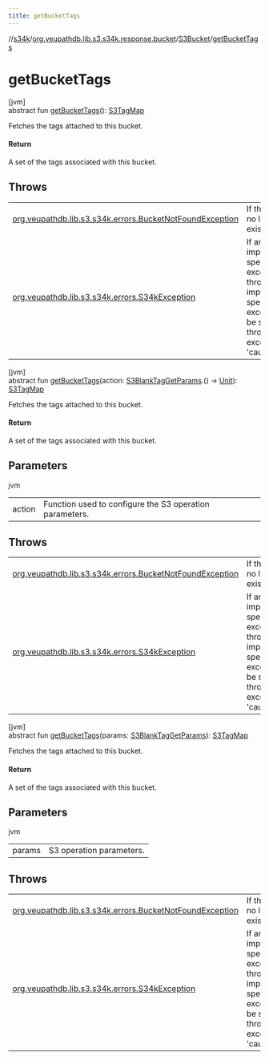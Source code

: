 ```yaml
---
title: getBucketTags
---
```

//[s34k](../../../index.html)/[org.veupathdb.lib.s3.s34k.response.bucket](../index.html)/[S3Bucket](index.html)/[getBucketTags](get-bucket-tags.html)



# getBucketTags



[jvm]\
abstract fun [getBucketTags](get-bucket-tags.html)(): [S3TagMap](../../org.veupathdb.lib.s3.s34k.fields.tags/-s3-tag-map/index.html)



Fetches the tags attached to this bucket.



#### Return



A set of the tags associated with this bucket.



## Throws


| | |
|---|---|
| [org.veupathdb.lib.s3.s34k.errors.BucketNotFoundException](../../org.veupathdb.lib.s3.s34k.errors/-bucket-not-found-exception/index.html) | If this bucket no longer exists. |
| [org.veupathdb.lib.s3.s34k.errors.S34kException](../../org.veupathdb.lib.s3.s34k.errors/-s34k-exception/index.html) | If an implementation specific exception is thrown. The implementation specific exception will be set to the thrown exception's 'cause' value. |




[jvm]\
abstract fun [getBucketTags](get-bucket-tags.html)(action: [S3BlankTagGetParams](../../org.veupathdb.lib.s3.s34k.requests/-s3-blank-tag-get-params/index.html).() -&gt; [Unit](https://kotlinlang.org/api/latest/jvm/stdlib/kotlin/-unit/index.html)): [S3TagMap](../../org.veupathdb.lib.s3.s34k.fields.tags/-s3-tag-map/index.html)



Fetches the tags attached to this bucket.



#### Return



A set of the tags associated with this bucket.



## Parameters


jvm

| | |
|---|---|
| action | Function used to configure the S3 operation parameters. |



## Throws


| | |
|---|---|
| [org.veupathdb.lib.s3.s34k.errors.BucketNotFoundException](../../org.veupathdb.lib.s3.s34k.errors/-bucket-not-found-exception/index.html) | If this bucket no longer exists. |
| [org.veupathdb.lib.s3.s34k.errors.S34kException](../../org.veupathdb.lib.s3.s34k.errors/-s34k-exception/index.html) | If an implementation specific exception is thrown. The implementation specific exception will be set to the thrown exception's 'cause' value. |




[jvm]\
abstract fun [getBucketTags](get-bucket-tags.html)(params: [S3BlankTagGetParams](../../org.veupathdb.lib.s3.s34k.requests/-s3-blank-tag-get-params/index.html)): [S3TagMap](../../org.veupathdb.lib.s3.s34k.fields.tags/-s3-tag-map/index.html)



Fetches the tags attached to this bucket.



#### Return



A set of the tags associated with this bucket.



## Parameters


jvm

| | |
|---|---|
| params | S3 operation parameters. |



## Throws


| | |
|---|---|
| [org.veupathdb.lib.s3.s34k.errors.BucketNotFoundException](../../org.veupathdb.lib.s3.s34k.errors/-bucket-not-found-exception/index.html) | If this bucket no longer exists. |
| [org.veupathdb.lib.s3.s34k.errors.S34kException](../../org.veupathdb.lib.s3.s34k.errors/-s34k-exception/index.html) | If an implementation specific exception is thrown. The implementation specific exception will be set to the thrown exception's 'cause' value. |



